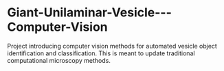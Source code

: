 # Giant-Unilaminar-Vesicle---Computer-Vision
Project introducing computer vision methods for automated vesicle object identification and classification. This is meant to update traditional computational microscopy methods. 

